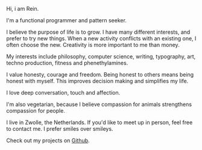 Hi, i am Rein.

I'm a functional programmer and pattern seeker.

I believe the purpose of life is to grow.
I have many different interests, and prefer to try new things.
When a new activity conflicts with an existing one, I often choose the new.
Creativity is more important to me than money.

My interests include philosophy, computer science, writing, typography, art, techno production, fitness and phenethylamines.

I value honesty, courage and freedom.
Being honest to others means being honest with myself.
This improves decision making and simplifies my life.

I love deep conversation, touch and affection.

I'm also vegetarian, because I believe compassion for animals strengthens compassion for people.

I live in Zwolle, the Netherlands.
If you'd like to meet up in person, feel free to contact me.
I prefer smiles over smileys.

Check out my projects on [Github](https://github.com/reinvdwoerd).
